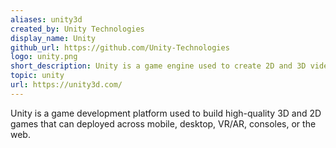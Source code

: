 ```yaml
---
aliases: unity3d
created_by: Unity Technologies
display_name: Unity
github_url: https://github.com/Unity-Technologies
logo: unity.png
short_description: Unity is a game engine used to create 2D and 3D video games, and simulations for computers, consoles, and mobile devices.
topic: unity
url: https://unity3d.com/
---
```

Unity is a game development platform used to build high-quality 3D and 2D games that can deployed across mobile, desktop, VR/AR, consoles, or the web.
